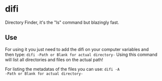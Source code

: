 # difi
Directory Finder, it's the "ls" command but blazingly fast.

## Use

For using it you just need to add the difi on your computer variables and then type:
<code>difi -Path or Blank for actual directory-</code>
Using this command will list all directories and files on the actual path!

For listing the metadatas of the files you can use:
<code>difi -A -Path or Blank for actual directory-</code>

